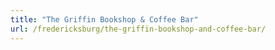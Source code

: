 ```yaml
---
title: "The Griffin Bookshop & Coffee Bar"
url: /fredericksburg/the-griffin-bookshop-and-coffee-bar/
---
```

